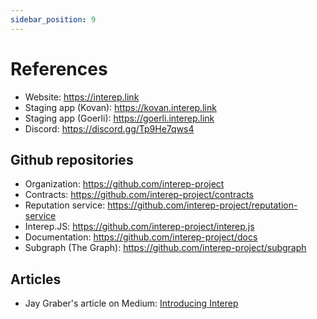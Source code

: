 ```yaml
---
sidebar_position: 9
---
```


# References

- Website: https://interep.link
- Staging app (Kovan): https://kovan.interep.link
- Staging app (Goerli): https://goerli.interep.link
- Discord: https://discord.gg/Tp9He7qws4

## Github repositories

-   Organization: https://github.com/interep-project
-   Contracts: https://github.com/interep-project/contracts
-   Reputation service: https://github.com/interep-project/reputation-service
-   Interep.JS: https://github.com/interep-project/interep.js
-   Documentation: https://github.com/interep-project/docs
-   Subgraph (The Graph): https://github.com/interep-project/subgraph

## Articles

-   Jay Graber's article on Medium: [Introducing Interep](https://jaygraber.medium.com/introducing-interrep-255d3f56682)
